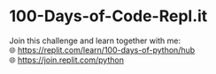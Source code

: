 # 100-Days-of-Code-Repl.it

Join this challenge and learn together with me:<br>
:globe_with_meridians: <a href="https://replit.com/learn/100-days-of-python/hub" target="_blank" rel="noopener noreferrer">https://replit.com/learn/100-days-of-python/hub</a>
<br>
:globe_with_meridians: <a href="https://join.replit.com/python" target="_blank" rel="noopener noreferrer">https://join.replit.com/python</a>
